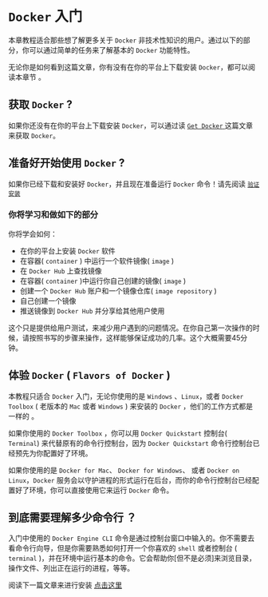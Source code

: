 # `Docker` 入门 

本章教程适合那些想了解更多关于 `Docker` 非技术性知识的用户。通过以下的部分，你可以通过简单的任务来了解基本的 `Docker` 功能特性。

无论你是如何看到这篇文章，你有没有在你的平台上下载安装 `Docker`，都可以阅读本章节 。

## 获取 `Docker` ?

如果你还没有在你的平台上下载安装 `Docker`，可以通过读 [ `Get Docker` ](./getstarted/step_one.md) 这篇文章来获取 `Docker`。

## 准备好开始使用 `Docker` ?

如果你已经下载和安装好 `Docker`，并且现在准备运行 `Docker` 命令！请先阅读 [`验证安装`](./getstarted/step_one.md#验证安装)

### 你将学习和做如下的部分

你将学会如何：
	
- 在你的平台上安装 `Docker` 软件
- 在容器( `container` ) 中运行一个软件镜像( `image` )
- 在 `Docker Hub` 上查找镜像
- 在容器( `container` )中运行你自己创建的镜像( `image` )
- 创建一个 `Docker Hub` 账户和一个镜像仓库( `image repository` )
- 自己创建一个镜像
- 推送镜像到 `Docker Hub` 并分享给其他用户使用

这个只是提供给用户测试，来减少用户遇到的问题情况。在你自己第一次操作的时候，请按照书写的步骤来操作，这样能够保证成功的几率。这个大概需要45分钟。

## 体验 `Docker` ( `Flavors of Docker` )

本教程只适合 `Docker` 入门，无论你使用的是 `Windows` 、`Linux`，或者 `Docker Toolbox` ( 老版本的 `Mac` 或者 `Windows` ) 来安装的 `Docker` ，他们的工作方式都是一样的 。

如果你使用的 `Docker Toolbox` ，你可以用 `Docker Quickstart` 控制台( `Terminal`) 来代替原有的命令行控制台，因为 `Docker Quickstart` 命令行控制台已经预先为你配置好了环境。

如果你使用的是 `Docker for Mac`、 `Docker for Windows`、 或者 `Docker on Linux`，`Docker` 服务会以守护进程的形式运行在后台，而你的命令行控制台已经配置好了环境，你可以直接使用它来运行 `Docker` 命令。

## 到底需要理解多少命令行 ？

入门中使用的 `Docker Engine CLI` 命令是通过控制台窗口中输入的。你不需要去看命令行向导，但是你需要熟悉如何打开一个你喜欢的 `shell` 或者控制台 ( `terminal` )，并在环境中运行基本的命令。它会帮助你[但不是必须]来浏览目录，操作文件、列出正在运行的进程，等等。 


阅读下一篇文章来进行安装 [点击这里](./getstarted/step_one.md)
